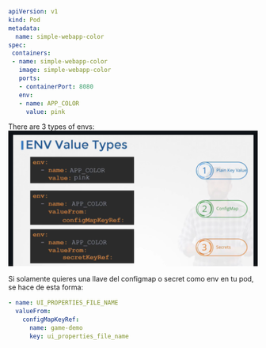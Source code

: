 ```yaml
apiVersion: v1
kind: Pod
metadata:
  name: simple-webapp-color
spec:
 containers:
 - name: simple-webapp-color
   image: simple-webapp-color
   ports:
   - containerPort: 8080
   env:
   - name: APP_COLOR
     value: pink
```

There are 3 types of envs:
![envs](./assets/env1.png)

Si solamente quieres una llave del configmap o secret como env en tu pod, se hace de esta forma:
```yaml
- name: UI_PROPERTIES_FILE_NAME
  valueFrom:
    configMapKeyRef:
      name: game-demo
      key: ui_properties_file_name
```
